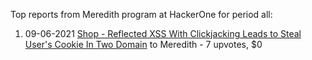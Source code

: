 Top reports from Meredith program at HackerOne for period all:

1. 09-06-2021 [Shop - Reflected  XSS  With  Clickjacking Leads to Steal User's Cookie  In Two Domain](https://hackerone.com/reports/1221942) to Meredith - 7 upvotes, $0
